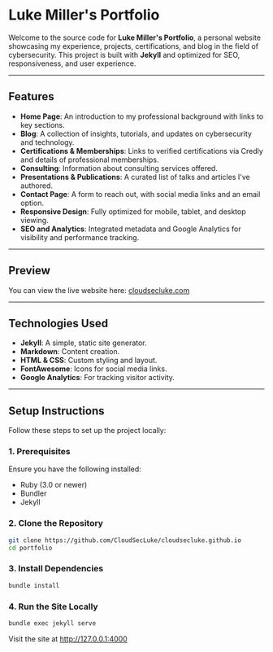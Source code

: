 # Luke Miller's Portfolio


Welcome to the source code for **Luke Miller's Portfolio**, a personal website showcasing my experience, projects, certifications, and blog in the field of cybersecurity. This project is built with **Jekyll** and optimized for SEO, responsiveness, and user experience.

---

## Features

- **Home Page**: An introduction to my professional background with links to key sections.
- **Blog**: A collection of insights, tutorials, and updates on cybersecurity and technology.
- **Certifications & Memberships**: Links to verified certifications via Credly and details of professional memberships.
- **Consulting**: Information about consulting services offered.
- **Presentations & Publications**: A curated list of talks and articles I've authored.
- **Contact Page**: A form to reach out, with social media links and an email option.
- **Responsive Design**: Fully optimized for mobile, tablet, and desktop viewing.
- **SEO and Analytics**: Integrated metadata and Google Analytics for visibility and performance tracking.

---

## Preview

You can view the live website here: [cloudsecluke.com](https://www.cloudsecluke.com)

---

## Technologies Used

- **Jekyll**: A simple, static site generator.
- **Markdown**: Content creation.
- **HTML & CSS**: Custom styling and layout.
- **FontAwesome**: Icons for social media links.
- **Google Analytics**: For tracking visitor activity.

---

## Setup Instructions

Follow these steps to set up the project locally:

### 1. Prerequisites
Ensure you have the following installed:
- Ruby (3.0 or newer)
- Bundler
- Jekyll

### 2. Clone the Repository
```bash
git clone https://github.com/CloudSecLuke/cloudsecluke.github.io
cd portfolio
```
### 3. Install Dependencies
```bash
bundle install
```
### 4. Run the Site Locally
```bash
bundle exec jekyll serve
```
Visit the site at http://127.0.0.1:4000